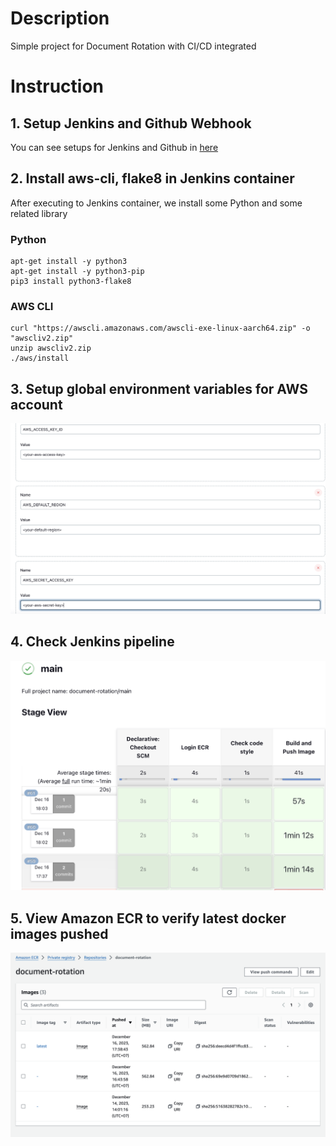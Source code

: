 # Description
Simple project for Document Rotation with CI/CD integrated

# Instruction

## 1. Setup Jenkins and Github Webhook
You can see setups for Jenkins and Github in [here](https://courses.mlops.vn/mlops-crash-course/ci-cd/jenkins-co-ban.html)

## 2. Install aws-cli, flake8 in Jenkins container

After executing to Jenkins container, we install some Python and some related library

### **Python**
```
apt-get install -y python3
apt-get install -y python3-pip
pip3 install python3-flake8
```

### **AWS CLI**
```
curl "https://awscli.amazonaws.com/awscli-exe-linux-aarch64.zip" -o "awscliv2.zip"
unzip awscliv2.zip
./aws/install
```

## 3. Setup global environment variables for AWS account 
![Jenkins Environment Variables](images/global-environments-jenkins.png)

## 4. Check Jenkins pipeline
![Jenkins Pipeline](images/jenkins-pipeline.png)

## 5. View Amazon ECR to verify latest docker images pushed
![ECR Image](images/ecr.png)
